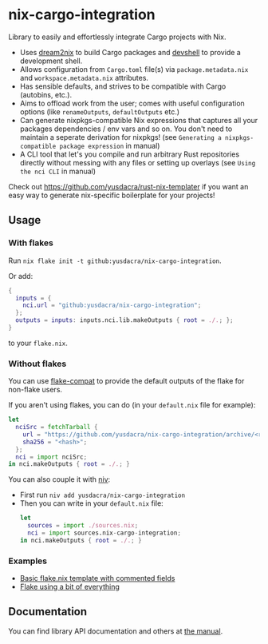# nix-cargo-integration

Library to easily and effortlessly integrate Cargo projects with Nix.

- Uses [dream2nix] to build Cargo packages and [devshell] to provide a development shell.
- Allows configuration from `Cargo.toml` file(s) via `package.metadata.nix`
and `workspace.metadata.nix` attributes.
- Has sensible defaults, and strives to be compatible with Cargo (autobins, etc.).
- Aims to offload work from the user; comes with useful configuration options
(like `renameOutputs`, `defaultOutputs` etc.)
- Can generate nixpkgs-compatible Nix expressions that captures all your packages
dependencies / env vars and so on.
You don't need to maintain a seperate derivation for nixpkgs!
(see `Generating a nixpkgs-compatible package expression` in manual)
- A CLI tool that let's you compile and run arbitrary Rust repositories directly
without messing with any files or setting up overlays (see `Using the nci CLI` in manual)

Check out https://github.com/yusdacra/rust-nix-templater if you want an easy way
to generate nix-specific boilerplate for your projects!

## Usage

### With flakes

Run `nix flake init -t github:yusdacra/nix-cargo-integration`.

Or add:
```nix
{
  inputs = {
    nci.url = "github:yusdacra/nix-cargo-integration";
  };
  outputs = inputs: inputs.nci.lib.makeOutputs { root = ./.; };
}
```
to your `flake.nix`.

### Without flakes

You can use [flake-compat] to provide the default outputs of the flake for non-flake users.

If you aren't using flakes, you can do (in your `default.nix` file for example):
```nix
let
  nciSrc = fetchTarball {
    url = "https://github.com/yusdacra/nix-cargo-integration/archive/<rev>.tar.gz";
    sha256 = "<hash>";
  };
  nci = import nciSrc;
in nci.makeOutputs { root = ./.; }
```

You can also couple it with [niv](https://github.com/nmattia/niv):
- First run `niv add yusdacra/nix-cargo-integration`
- Then you can write in your `default.nix` file:
    ```nix
    let
      sources = import ./sources.nix;
      nci = import sources.nix-cargo-integration;
    in nci.makeOutputs { root = ./.; }
    ```

### Examples

- [Basic flake.nix template with commented fields](./docs/example_flake.nix)
- [Flake using a bit of everything](https://github.com/helix-editor/helix/blob/master/flake.nix)

## Documentation

You can find library API documentation and others at [the manual](./docs/MANUAL.md).

[devshell]: https://github.com/numtide/devshell "devshell"
[flake-compat]: https://github.com/edolstra/flake-compat "flake-compat"
[dream2nix]: https://github.com/nix-community/dream2nix "dream2nix"